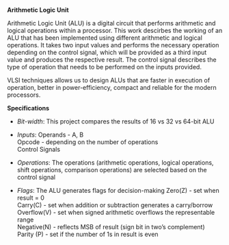 **Arithmetic Logic Unit**

Arithmetic Logic Unit (ALU) is a digital circuit that performs arithmetic and logical operations within a processor.
This work descirbes the working of an ALU that has been implemented using different arithmetic and logical operations.
It takes two input values and performs the necessary operation depending on the control signal, which will be provided as a third input value and produces the respective result. The control signal describes the type of operation that needs to be performed on the inputs provided.

VLSI techniques allows us to design ALUs that are faster in execution of operation, better in power-efficiency, compact and reliable for the modern processors.

**Specifications**

- _Bit-width_: This project compares the results of 16 vs 32 vs 64-bit ALU
  
- _Inputs_:
  Operands - A, B  
  Opcode - depending on the number of operations  
  Control Signals
  
- _Operations_: The operations (arithmetic operations, logical operations, shift operations, comparison operations) are selected based on the control signal
  
- _Flags_: The ALU generates flags for decision-making
  Zero(Z) - set when result = 0   
  Carry(C) - set when addition or subtraction generates a carry/borrow         
  Overflow(V) - set when signed arithmetic overflows the representable range   
  Negative(N) - reflects MSB of result (sign bit in two’s complement)   
  Parity (P) - set if the number of 1s in result is even
